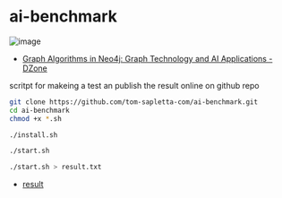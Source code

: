 # ai-benchmark

![image](https://github.com/tom-sapletta-com/ai-benchmark/assets/5669657/9bf0bb5c-b8c6-4eb3-8b35-319e6f37e0c7)

+ [Graph Algorithms in Neo4j: Graph Technology and AI Applications - DZone](https://dzone.com/articles/graph-algorithms-in-neo4j-graph-technology-amp-ai)


scritpt for makeing a test an publish the result online on github repo

```bash
git clone https://github.com/tom-sapletta-com/ai-benchmark.git
cd ai-benchmark
chmod +x *.sh
```

```bash
./install.sh
```



```bash
./start.sh
```


```bash
./start.sh > result.txt
```


+ [result](result.md)
